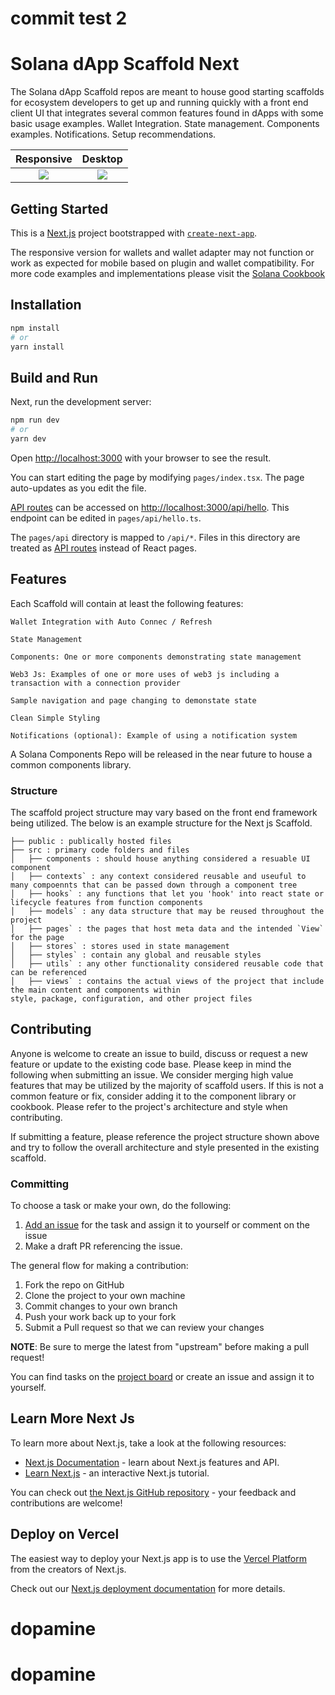 # commit test 2
# Solana dApp Scaffold Next

The Solana dApp Scaffold repos are meant to house good starting scaffolds for ecosystem developers to get up and running quickly with a front end client UI that integrates several common features found in dApps with some basic usage examples. Wallet Integration. State management. Components examples. Notifications. Setup recommendations.

Responsive                     |  Desktop
:-------------------------:|:-------------------------:
![](scaffold-mobile.png)  |  ![](scaffold-desktop.png)

## Getting Started

This is a [Next.js](https://nextjs.org/) project bootstrapped with [`create-next-app`](https://github.com/vercel/next.js/tree/canary/packages/create-next-app).

The responsive version for wallets and wallet adapter may not function or work as expected for mobile based on plugin and wallet compatibility. For more code examples and implementations please visit the [Solana Cookbook](https://solanacookbook.com/)

## Installation

```bash
npm install
# or
yarn install
```

## Build and Run

Next, run the development server:

```bash
npm run dev
# or
yarn dev
```

Open [http://localhost:3000](http://localhost:3000) with your browser to see the result.

You can start editing the page by modifying `pages/index.tsx`. The page auto-updates as you edit the file.

[API routes](https://nextjs.org/docs/api-routes/introduction) can be accessed on [http://localhost:3000/api/hello](http://localhost:3000/api/hello). This endpoint can be edited in `pages/api/hello.ts`.

The `pages/api` directory is mapped to `/api/*`. Files in this directory are treated as [API routes](https://nextjs.org/docs/api-routes/introduction) instead of React pages.

## Features

Each Scaffold will contain at least the following features:

```
Wallet Integration with Auto Connec / Refresh

State Management

Components: One or more components demonstrating state management

Web3 Js: Examples of one or more uses of web3 js including a transaction with a connection provider

Sample navigation and page changing to demonstate state

Clean Simple Styling 

Notifications (optional): Example of using a notification system

```

A Solana Components Repo will be released in the near future to house a common components library.


### Structure

The scaffold project structure may vary based on the front end framework being utilized. The below is an example structure for the Next js Scaffold.
 
```
├── public : publically hosted files
├── src : primary code folders and files 
│   ├── components : should house anything considered a resuable UI component
│   ├── contexts` : any context considered reusable and useuful to many compoennts that can be passed down through a component tree
│   ├── hooks` : any functions that let you 'hook' into react state or lifecycle features from function components
│   ├── models` : any data structure that may be reused throughout the project
│   ├── pages` : the pages that host meta data and the intended `View` for the page
│   ├── stores` : stores used in state management
│   ├── styles` : contain any global and reusable styles
│   ├── utils` : any other functionality considered reusable code that can be referenced
│   ├── views` : contains the actual views of the project that include the main content and components within
style, package, configuration, and other project files

```

## Contributing

Anyone is welcome to create an issue to build, discuss or request a new feature or update to the existing code base. Please keep in mind the following when submitting an issue. We consider merging high value features that may be utilized by the majority of scaffold users. If this is not a common feature or fix, consider adding it to the component library or cookbook. Please refer to the project's architecture and style when contributing. 

If submitting a feature, please reference the project structure shown above and try to follow the overall architecture and style presented in the existing scaffold.

### Committing

To choose a task or make your own, do the following:

1. [Add an issue](https://github.com/solana-dev-adv/solana-dapp-next/issues/new) for the task and assign it to yourself or comment on the issue
2. Make a draft PR referencing the issue.

The general flow for making a contribution:

1. Fork the repo on GitHub
2. Clone the project to your own machine
3. Commit changes to your own branch
4. Push your work back up to your fork
5. Submit a Pull request so that we can review your changes

**NOTE**: Be sure to merge the latest from "upstream" before making a 
pull request!

You can find tasks on the [project board](https://github.com/solana-dev-adv/solana-dapp-next/projects/1) 
or create an issue and assign it to yourself.


## Learn More Next Js

To learn more about Next.js, take a look at the following resources:

- [Next.js Documentation](https://nextjs.org/docs) - learn about Next.js features and API.
- [Learn Next.js](https://nextjs.org/learn) - an interactive Next.js tutorial.

You can check out [the Next.js GitHub repository](https://github.com/vercel/next.js/) - your feedback and contributions are welcome!

## Deploy on Vercel

The easiest way to deploy your Next.js app is to use the [Vercel Platform](https://vercel.com/new?utm_medium=default-template&filter=next.js&utm_source=create-next-app&utm_campaign=create-next-app-readme) from the creators of Next.js.

Check out our [Next.js deployment documentation](https://nextjs.org/docs/deployment) for more details.
# dopamine
# dopamine
